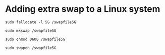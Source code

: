 # Adding extra swap to a Linux system

```
sudo fallocate -l 5G /swapfile5G

sudo mkswap /swapfile5G

sudo chmod 0600 /swapfile5G

sudo swapon /swapfile5G
```
